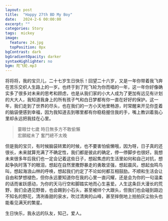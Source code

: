 ```yaml
---
layout: post
title:  "Happy 27th BD My Boy"
date:   2024-2-6 00:00:00
excerpt: ""
categories: Story
tags:  mickey
image:
  feature: 24.jpg
  topPosition: 0px
bgContrast: dark
bgGradientOpacity: darker
syntaxHighlighter: no
bgm: 陀飞轮.mp3
---
```


将将将，我的宝贝儿，二十七岁生日快乐！回望二十六岁，又是一年你带着我飞奔在苦乐交织人生路上的一岁。也终于到了陀飞轮为你而唱的一年，这一年你好像确实多了很多对未来的思考和顾虑，也是从我们家的小大人成为了更加有远见有计划的大大人，我知道我身上的所有孩子气和白日梦都有你一直在好好的保护。这一年，我们走到了世界的尽头，也在我们的一方小天地里畅游，时常醒来开见你歪着的脑袋便感到幸福，因为我知道去到哪里都有你稳稳握住我的手，嘴上教训着我心里却永远把我挂在心里。

> 霎眼廿七歲 時日無多方不敢偷懶 <br>
宏願縱未了 奮鬥總不太晚 <br>

但是我的宝贝，有时候脑袋转累的时候，也不要害怕偷懒哦，因为呀，日子真的还很长，未来就算充满了不确定性，我们都是彼此的确定，停一停脚步也很好。我想未来很多年后我们也一定会记着这些日子，想起焦虑的生活里如何和自己对抗，想起争执时落下的眼泪，想起在自然里撒野暴走的勇敢坚强，想起晨风，想起虫鸣鸟叫，想起海浪山林的呼唤，想起我们约定了不论如何都互相鼓励。不顺和生活会让自由和梦想褪色，但你永远要知道你在我的心里一直闪耀，还是会为你的一句温柔的话而雀跃感动，为你的天马行空和脚踏实地而心生喜爱。人生这条巨大漫长的荒野，我们会遇见野兽，也会踢到小石头，甚至被绊个大跟头，但我们也会碰到路边不知名的野花，清冽香甜的泉水，吹过清爽的山峰，甚至摔倒地上拍拍灰尘抬头也能看见满天的繁星。

生日快乐，我永远的队友，知己，爱人。


